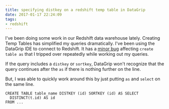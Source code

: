 ```yaml
---
title: specifying distkey on a redshift temp table in DataGrip
date: 2017-01-17 22:24:09
tags:
- redshift
---
```

I've been doing some work in our Redshift data warehouse lately. Creating Temp Tables has simplified my queries dramatically. I've been using the DataGrip IDE to connect to Redshift. It has a [minor bug](https://youtrack.jetbrains.com/issue/DBE-1078) affecting `create table as` that I tripped over repeatedly while working out my queries.

If the query includes a `distkey` or `sortkey`, DataGrip won't recognize that the query continues after the `as` if there is nothing further on the line.

But, I was able to quickly work around this by just putting `as` and `select` on the same line.

```
CREATE TABLE table_name DISTKEY (id) SORTKEY (id) AS SELECT
  DISTINCT(t.id) AS id
FROM ...
```

